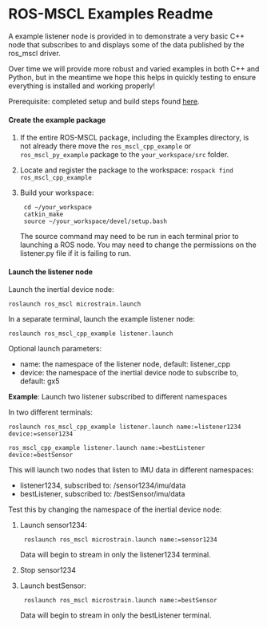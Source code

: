 # ROS-MSCL Examples Readme

A example listener node is provided in to demonstrate a very basic C++ node that subscribes to and displays some of the data published by the ros_mscl driver.

Over time we will provide more robust and varied examples in both C++ and Python, but in the meantime we hope this helps in quickly testing to ensure everything is installed and working properly!

Prerequisite: completed setup and build steps found [here](https://github.com/LORD-MicroStrain/ROS-MSCL).

#### Create the example package
1. If the entire ROS-MSCL package, including the Examples directory, is not already there move the `ros_mscl_cpp_example` or `ros_mscl_py_example` package to the `your_workspace/src` folder.

2. Locate and register the package to the workspace: `rospack find ros_mscl_cpp_example`

3. Build your workspace:
        
        cd ~/your_workspace
        catkin_make
        source ~/your_workspace/devel/setup.bash
   The source command may need to be run in each terminal prior to launching a ROS node.
   You may need to change the permissions on the listener.py file if it is failing to run.


#### Launch the listener node
Launch the inertial device node:
            
    roslaunch ros_mscl microstrain.launch

In a separate terminal, launch the example listener node:

    roslaunch ros_mscl_cpp_example listener.launch

Optional launch parameters:
- name: the namespace of the listener node, default: listener_cpp
- device: the namespace of the inertial device node to subscribe to, default: gx5


**Example**: Launch two listener subscribed to different namespaces

In two different terminals:
    
    roslaunch ros_mscl_cpp_example listener.launch name:=listener1234 device:=sensor1234

    ros_mscl_cpp_example listener.launch name:=bestListener device:=bestSensor
This will launch two nodes that listen to IMU data in different namespaces:
- listener1234, subscribed to: /sensor1234/imu/data
- bestListener, subscribed to: /bestSensor/imu/data

Test this by changing the namespace of the inertial device node:
1. Launch sensor1234:

        roslaunch ros_mscl microstrain.launch name:=sensor1234
    Data will begin to stream in only the listener1234 terminal.
2. Stop sensor1234
3. Launch bestSensor:

        roslaunch ros_mscl microstrain.launch name:=bestSensor
    Data will begin to stream in only the bestListener terminal.
